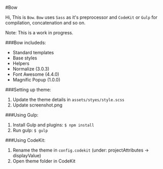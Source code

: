 #Bow

Hi, This is `Bow`. `Bow` uses `Sass` as it's preprocessor and `CodeKit` or `Gulp` for compilation, concatenation and so on.

Note: This is a work in progress. 

###Bow includeds:
* Standard templates
* Base styles
* Helpers
* Normalize (3.0.3)
* Font Awesome (4.4.0)
* Magnific Popup (1.0.0)

###Setting up theme:
1. Update the theme details in `assets/styes/style.scss`
2. Update screenshot.png

###Using Gulp:
1. Install Gulp and plugins: `$ npm install`
2. Run gulp: `$ gulp`

###Using CodeKit:
1. Rename the theme in `config.codekit` (under: projectAttributes -> displayValue)
2. Open theme folder in CodeKit
